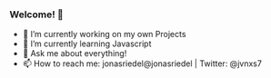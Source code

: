 ### Welcome! 👋

- 🔭 I’m currently working on my own Projects
- 🌱 I’m currently learning Javascript
- 💬 Ask me about everything!
- 📫 How to reach me: jonasriedel@jonasriedel | Twitter: @jvnxs7


